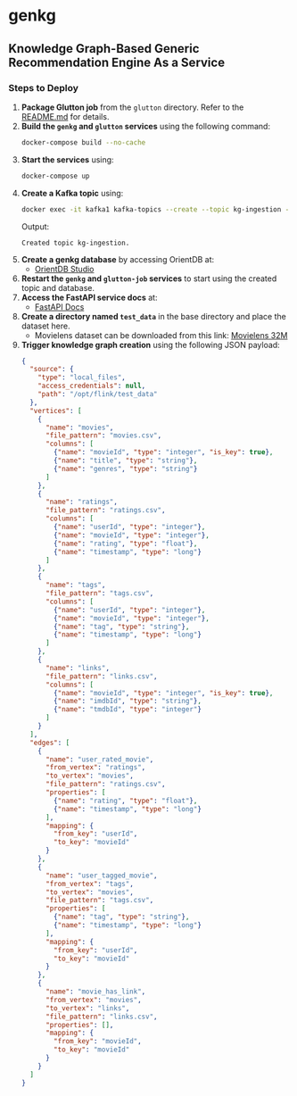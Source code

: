 # genkg

## Knowledge Graph-Based Generic Recommendation Engine As a Service

### Steps to Deploy

1. **Package Glutton job** from the `glutton` directory. Refer to the [README.md](https://github.com/siddiqskm/genkg/tree/main/glutton) for details.
2. **Build the `genkg` and `glutton` services** using the following command:
   ```sh
   docker-compose build --no-cache
   ```
3. **Start the services** using:
   ```sh
   docker-compose up
   ```
4. **Create a Kafka topic** using:
   ```sh
   docker exec -it kafka1 kafka-topics --create --topic kg-ingestion --partitions 4 --replication-factor 2 --bootstrap-server kafka1:19092
   ```
   Output:
   ```
   Created topic kg-ingestion.
   ```
5. **Create a genkg database** by accessing OrientDB at:
   - [OrientDB Studio](http://localhost:2480/studio/index.html#/)
6. **Restart the `genkg` and `glutton-job` services** to start using the created topic and database.
7. **Access the FastAPI service docs** at:
   - [FastAPI Docs](http://localhost:8000/docs#/default/create_knowledge_graph_api_v1_kg_post)
8. **Create a directory named `test_data`** in the base directory and place the dataset here.
   - Movielens dataset can be downloaded from this link: [Movielens 32M](https://files.grouplens.org/datasets/movielens/ml-32m-README.html)
9. **Trigger knowledge graph creation** using the following JSON payload:
   ```json
   {
     "source": {
       "type": "local_files",
       "access_credentials": null,
       "path": "/opt/flink/test_data"
     },
     "vertices": [
       {
         "name": "movies",
         "file_pattern": "movies.csv",
         "columns": [
           {"name": "movieId", "type": "integer", "is_key": true},
           {"name": "title", "type": "string"},
           {"name": "genres", "type": "string"}
         ]
       },
       {
         "name": "ratings",
         "file_pattern": "ratings.csv",
         "columns": [
           {"name": "userId", "type": "integer"},
           {"name": "movieId", "type": "integer"},
           {"name": "rating", "type": "float"},
           {"name": "timestamp", "type": "long"}
         ]
       },
       {
         "name": "tags",
         "file_pattern": "tags.csv",
         "columns": [
           {"name": "userId", "type": "integer"},
           {"name": "movieId", "type": "integer"},
           {"name": "tag", "type": "string"},
           {"name": "timestamp", "type": "long"}
         ]
       },
       {
         "name": "links",
         "file_pattern": "links.csv",
         "columns": [
           {"name": "movieId", "type": "integer", "is_key": true},
           {"name": "imdbId", "type": "string"},
           {"name": "tmdbId", "type": "integer"}
         ]
       }
     ],
     "edges": [
       {
         "name": "user_rated_movie",
         "from_vertex": "ratings",
         "to_vertex": "movies",
         "file_pattern": "ratings.csv",
         "properties": [
           {"name": "rating", "type": "float"},
           {"name": "timestamp", "type": "long"}
         ],
         "mapping": {
           "from_key": "userId",
           "to_key": "movieId"
         }
       },
       {
         "name": "user_tagged_movie",
         "from_vertex": "tags",
         "to_vertex": "movies",
         "file_pattern": "tags.csv",
         "properties": [
           {"name": "tag", "type": "string"},
           {"name": "timestamp", "type": "long"}
         ],
         "mapping": {
           "from_key": "userId",
           "to_key": "movieId"
         }
       },
       {
         "name": "movie_has_link",
         "from_vertex": "movies",
         "to_vertex": "links",
         "file_pattern": "links.csv",
         "properties": [],
         "mapping": {
           "from_key": "movieId",
           "to_key": "movieId"
         }
       }
     ]
   }
   ```
